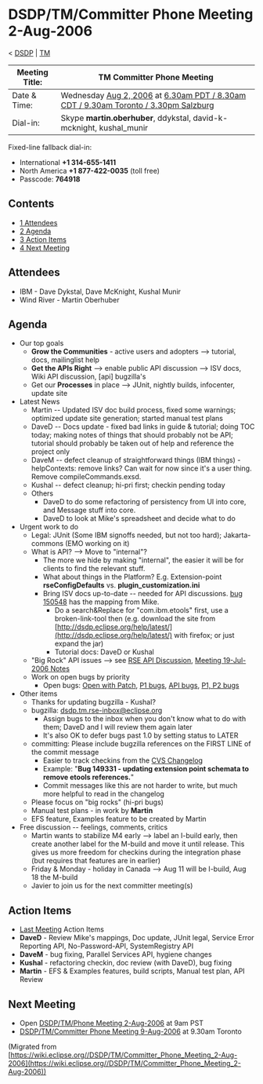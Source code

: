 

DSDP/TM/Committer Phone Meeting 2-Aug-2006
==========================================

< [DSDP](/DSDP "DSDP")‎ | [TM](/DSDP/TM "DSDP/TM")

| Meeting Title: | **TM Committer Phone Meeting** |
| --- | --- |
| Date & Time: | Wednesday [Aug 2, 2006](/index.php?title=Aug_2,_2006&action=edit&redlink=1 "Aug 2, 2006 (page does not exist)") at [6.30am PDT / 8.30am CDT / 9.30am Toronto / 3.30pm Salzburg](http://www.timeanddate.com/worldclock/meetingdetails.html?year=2006&month=7&day=19&hour=13&min=30&sec=0&p1=223&p2=250&p3=421&p4=224) |
| Dial-in: | Skype **martin.oberhuber**, ddykstal, david-k-mcknight, kushal_munir |

Fixed-line fallback dial-in:

*   International **+1 314-655-1411**
*   North America **+1 877-422-0035** (toll free)
*   Passcode: **764918**

Contents
--------

*   [1 Attendees](#Attendees)
*   [2 Agenda](#Agenda)
*   [3 Action Items](#Action-Items)
*   [4 Next Meeting](#Next-Meeting)

Attendees
---------

*   IBM - Dave Dykstal, Dave McKnight, Kushal Munir
*   Wind River - Martin Oberhuber

Agenda
------

*   Our top goals
    *   **Grow the Communities** \- active users and adopters --> tutorial, docs, mailinglist help
    *   **Get the APIs Right** --\> enable public API discussion --> ISV docs, Wiki API discussion, \[api\] bugzilla's
    *   Get our **Processes** in place --> JUnit, nightly builds, infocenter, update site
*   Latest News
    *   Martin -- Updated ISV doc build process, fixed some warnings; optimized update site generation; started manual test plans
    *   DaveD -- Docs update - fixed bad links in guide & tutorial; doing TOC today; making notes of things that should probably not be API; tutorial should probably be taken out of help and reference the project only
    *   DaveM -- defect cleanup of straightforward things (IBM things) - helpContexts: remove links? Can wait for now since it's a user thing. Remove compileCommands.exsd.
    *   Kushal -- defect cleanup; hi-pri first; checkin pending today
    *   Others
        *   DaveD to do some refactoring of persistency from UI into core, and Message stuff into core.
        *   DaveD to look at Mike's spreadsheet and decide what to do
*   Urgent work to do
    *   Legal: JUnit (Some IBM signoffs needed, but not too hard); Jakarta-commons (EMO working on it)
    *   What is API? --> Move to "internal"?
        *   The more we hide by making "internal", the easier it will be for clients to find the relevant stuff.
        *   What about things in the Platform? E.g. Extension-point **rseConfigDefaults** vs. **plugin_customization.ini**
        *   Bring ISV docs up-to-date -- needed for API discussions. [bug 150548](https://bugs.eclipse.org/bugs/show_bug.cgi?id=150548) has the mapping from Mike.
            *   Do a search&Replace for "com.ibm.etools" first, use a broken-link-tool then (e.g. download the site from [http://dsdp.eclipse.org/help/latest/](http://dsdp.eclipse.org/help/latest/) with firefox; or just expand the jar)
            *   Tutorial docs: DaveD or Kushal
    *   "Big Rock" API issues --> see [RSE API Discussion](/RSE_API_Discussion "RSE API Discussion"), [Meeting 19-Jul-2006 Notes](/DSDP/TM/Committer_Phone_Meeting_19-Jul-2006 "DSDP/TM/Committer Phone Meeting 19-Jul-2006")
    *   Work on open bugs by priority
        *   Open bugs: [Open with Patch](https://bugs.eclipse.org/bugs/buglist.cgi?query_format=advanced&classification=DSDP&product=Target+Management&component=RSE&bug_status=UNCONFIRMED&bug_status=NEW&bug_status=ASSIGNED&bug_status=REOPENED&cmdtype=doit&field0-0-0=attachments.ispatch&type0-0-0=equals&value0-0-0=1), [P1 bugs](https://bugs.eclipse.org/bugs/buglist.cgi?query_format=advanced&classification=DSDP&product=Target+Management&component=RSE&bug_status=UNCONFIRMED&bug_status=NEW&bug_status=ASSIGNED&bug_status=REOPENED&priority=P1&cmdtype=doit), [API bugs](https://bugs.eclipse.org/bugs/buglist.cgi?query_format=advanced&short_desc_type=allwordssubstr&short_desc=%5Bapi&classification=DSDP&product=Target+Management&component=RSE&bug_status=UNCONFIRMED&bug_status=NEW&bug_status=ASSIGNED&bug_status=REOPENED&cmdtype=doit), [P1, P2 bugs](https://bugs.eclipse.org/bugs/buglist.cgi?query_format=advanced&classification=DSDP&product=Target+Management&component=RSE&bug_status=UNCONFIRMED&bug_status=NEW&bug_status=ASSIGNED&bug_status=REOPENED&priority=P1&priority=P2&cmdtype=doit)
*   Other items
    *   Thanks for updating bugzilla - Kushal?
    *   bugzilla: dsdp.tm.rse-inbox@eclipse.org
        *   Assign bugs to the inbox when you don't know what to do with them; DaveD and I will review them again later
        *   It's also OK to defer bugs past 1.0 by setting status to LATER
    *   committing: Please include bugzilla references on the FIRST LINE of the commit message
        *   Easier to track checkins from the [CVS Changelog](http://download.eclipse.org/dsdp/tm/downloads/drops/N-changelog/index.html)
        *   Example: "**Bug 149331 - updating extension point schemata to remove etools references.**"
        *   Commit messages like this are not harder to write, but much more helpful to read in the changelog
    *   Please focus on "big rocks" (hi-pri bugs)
    *   Manual test plans - in work by **Martin**
    *   EFS feature, Examples feature to be created by Martin
*   Free discussion -- feelings, comments, critics
    *   Martin wants to stabilize M4 early --> label an I-build early, then create another label for the M-build and move it until release. This gives us more freedom for checkins during the integration phase (but requires that features are in earlier)
    *   Friday & Monday - holiday in Canada --> Aug 11 will be I-build, Aug 18 the M-build
    *   Javier to join us for the next committer meeting(s)

Action Items
------------

*   [Last Meeting](/DSDP/TM/Committer_Phone_Meeting_26-Jul-2006#Action_Items "DSDP/TM/Committer Phone Meeting 26-Jul-2006") Action Items
*   **DaveD** \- Review Mike's mappings, Doc update, JUnit legal, Service Error Reporting API, No-Password-API, SystemRegistry API
*   **DaveM** \- bug fixing, Parallel Services API, hygiene changes
*   **Kushal** \- refactoring checkin, doc review (with DaveD), bug fixing
*   **Martin** \- EFS & Examples features, build scripts, Manual test plan, API Review

Next Meeting
------------

*   Open [DSDP/TM/Phone Meeting 2-Aug-2006](/DSDP/TM/Phone_Meeting_2-Aug-2006 "DSDP/TM/Phone Meeting 2-Aug-2006") at 9am PST
*   [DSDP/TM/Committer Phone Meeting 9-Aug-2006](/DSDP/TM/Committer_Phone_Meeting_9-Aug-2006 "DSDP/TM/Committer Phone Meeting 9-Aug-2006") at 9.30am Toronto


(Migrated from [https://wiki.eclipse.org//DSDP/TM/Committer_Phone_Meeting_2-Aug-2006](https://wiki.eclipse.org//DSDP/TM/Committer_Phone_Meeting_2-Aug-2006))